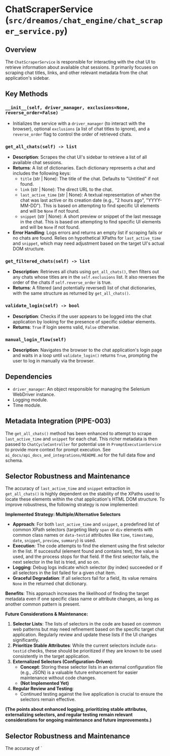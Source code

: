 # ChatScraperService (`src/dreamos/chat_engine/chat_scraper_service.py`)

## Overview

The `ChatScraperService` is responsible for interacting with the chat UI to retrieve information about available chat sessions. It primarily focuses on scraping chat titles, links, and other relevant metadata from the chat application's sidebar.

## Key Methods

### `__init__(self, driver_manager, exclusions=None, reverse_order=False)`

*   Initializes the service with a `driver_manager` (to interact with the browser), optional `exclusions` (a list of chat titles to ignore), and a `reverse_order` flag to control the order of retrieved chats.

### `get_all_chats(self) -> list`

*   **Description**: Scrapes the chat UI's sidebar to retrieve a list of all available chat sessions.
*   **Returns**: A list of dictionaries. Each dictionary represents a chat and includes the following keys:
    *   `title` (str | None): The title of the chat. Defaults to "Untitled" if not found.
    *   `link` (str | None): The direct URL to the chat.
    *   `last_active_time` (str | None): A textual representation of when the chat was last active or its creation date (e.g., "2 hours ago", "YYYY-MM-DD"). This is based on attempting to find specific UI elements and will be `None` if not found.
    *   `snippet` (str | None): A short preview or snippet of the last message in the chat. This is based on attempting to find specific UI elements and will be `None` if not found.
*   **Error Handling**: Logs errors and returns an empty list if scraping fails or no chats are found. Relies on hypothetical XPaths for `last_active_time` and `snippet`, which may need adjustment based on the target UI's actual DOM structure.

### `get_filtered_chats(self) -> list`

*   **Description**: Retrieves all chats using `get_all_chats()`, then filters out any chats whose titles are in the `self.exclusions` list. It also reverses the order of the chats if `self.reverse_order` is true.
*   **Returns**: A filtered (and potentially reversed) list of chat dictionaries, with the same structure as returned by `get_all_chats()`.

### `validate_login(self) -> bool`

*   **Description**: Checks if the user appears to be logged into the chat application by looking for the presence of specific sidebar elements.
*   **Returns**: `True` if login seems valid, `False` otherwise.

### `manual_login_flow(self)`

*   **Description**: Navigates the browser to the chat application's login page and waits in a loop until `validate_login()` returns `True`, prompting the user to log in manually via the browser.

## Dependencies

*   `driver_manager`: An object responsible for managing the Selenium WebDriver instance.
*   Logging module.
*   Time module.

## Metadata Integration (PIPE-003)

The `get_all_chats()` method has been enhanced to attempt to scrape `last_active_time` and `snippet` for each chat. This richer metadata is then passed to `ChatCycleController` for potential use in `PromptExecutionService` to provide more context for prompt execution. See `ai_docs/api_docs_and_integrations/README.md` for the full data flow and schema.

## Selector Robustness and Maintenance

The accuracy of `last_active_time` and `snippet` extraction in `get_all_chats()` is highly dependent on the stability of the XPaths used to locate these elements within the chat application's HTML DOM structure. To improve robustness, the following strategy is now implemented:

**Implemented Strategy: Multiple/Alternative Selectors**

*   **Approach**: For both `last_active_time` and `snippet`, a predefined list of common XPath selectors (targeting likely `span` or `div` elements with common class names or `data-testid` attributes like `time`, `timestamp`, `date`, `snippet`, `preview`, `summary`) is used.
*   **Execution**: The code attempts to find the element using the first selector in the list. If successful (element found and contains text), the value is used, and the process stops for that field. If the first selector fails, the next selector in the list is tried, and so on.
*   **Logging**: Debug logs indicate which selector (by index) succeeded or if all selectors in the list failed for a given chat item.
*   **Graceful Degradation**: If all selectors fail for a field, its value remains `None` in the returned chat dictionary.

**Benefits**: This approach increases the likelihood of finding the target metadata even if one specific class name or attribute changes, as long as another common pattern is present.

**Future Considerations & Maintenance:**

1.  **Selector Lists**: The lists of selectors in the code are based on common web patterns but may need refinement based on the specific target chat application. Regularly review and update these lists if the UI changes significantly.
2.  **Prioritize Stable Attributes**: While the current selectors include `data-testid` checks, these should be prioritized if they are known to be used consistently in the target application.
3.  **Externalized Selectors (Configuration-Driven)**:
    *   **Concept**: Storing these selector lists in an external configuration file (e.g., JSON) is a valuable future enhancement for easier maintenance without code changes.
    *   **(Not Implemented Yet)**
4.  **Regular Review and Testing**:
    *   Continued testing against the live application is crucial to ensure the selectors remain effective.

**(The points about enhanced logging, prioritizing stable attributes, externalizing selectors, and regular testing remain relevant considerations for ongoing maintenance and future improvements.)**

## Selector Robustness and Maintenance

The accuracy of `
